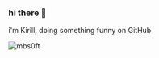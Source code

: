 ### hi there 👋
i'm Kirill, doing something funny on GitHub
<!--
### my links:
<a href="https://t.me/mbsoft" target="blank"><img align="center" src="https://img.icons8.com/color/240/null/telegram-app--v1.png" alt="mbsoft" height="30" width="30" /></a>
<a href="https://twitter.com/mbs0ft" target="blank"><img align="center" src="https://raw.githubusercontent.com/rahuldkjain/github-profile-readme-generator/master/src/images/icons/Social/twitter.svg" alt="mbs0ft" height="30" width="40" /></a>
<a href="https://instagram.com/whois.sklv" target="blank"><img align="center" src="https://raw.githubusercontent.com/rahuldkjain/github-profile-readme-generator/master/src/images/icons/Social/instagram.svg" alt="whois.sklv" height="30" width="40" /></a>
<a href="https://www.youtube.com/c/mbsoft" target="blank"><img align="center" src="https://img.icons8.com/color/240/null/youtube-play.png" alt="mbsoft" height="30" width="30" /></a>
<a href="https://discord.gg/xGQvDGjKRT" target="blank"><img align="center" src="https://img.icons8.com/fluency/240/null/discord.png" alt="xGQvDGjKRT" height="30" width="30" /></a>
</p>
-->
<!--
**mbs0ft/mbs0ft** is a ✨ _special_ ✨ repository because its `README.md` (this file) appears on your GitHub profile.

Here are some ideas to get you started:

- 🔭 I’m currently working on ...
- 🌱 I’m currently learning ...
- 👯 I’m looking to collaborate on ...
- 🤔 I’m looking for help with ...
- 💬 Ask me about ...
- 📫 How to reach me: ...
- 😄 Pronouns: ...
- ⚡ Fun fact: ...
-->

<p align="left"> <img src="https://komarev.com/ghpvc/?username=mbs0ft&label=Profile%20views&color=0e75b6&style=flat" alt="mbs0ft" /> </p>

